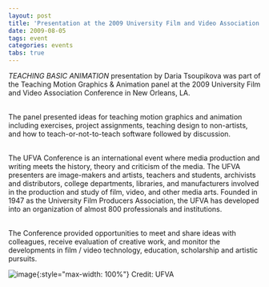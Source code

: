 ```yaml
---
layout: post
title: 'Presentation at the 2009 University Film and Video Association Conference <em>TEACHING BASIC ANIMATION</em>'
date: 2009-08-05
tags: event
categories: events
tabs: true
---
```


<em>TEACHING BASIC ANIMATION</em> presentation by Daria Tsoupikova was part of the Teaching Motion Graphics &amp; Animation panel at the 2009 University Film and Video Association Conference in New Orleans, LA.<br><br>

The panel presented ideas for teaching motion graphics and animation including exercises, project assignments, teaching design to non-artists, and how to teach-or-not-to-teach software followed by discussion.<br><br>

The UFVA Conference is an international event where media production and writing meets the history, theory and criticism of the media. The UFVA presenters are image-makers and artists, teachers and students, archivists and distributors, college departments, libraries, and manufacturers involved in the production and study of film, video, and other media arts. Founded in 1947 as the University Film Producers Association, the UFVA has developed into an organization of almost 800 professionals and institutions.<br><br>

The Conference provided opportunities to meet and share ideas with colleagues, receive evaluation of creative work, and monitor the developments in film / video technology, education, scholarship and artistic pursuits.

![image](https://www.evl.uic.edu/output/originals/ufva_s009.png-srcw.jpg){:style="max-width: 100%"}
Credit: UFVA

